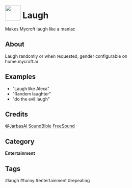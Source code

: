 # <img src='https://raw.githack.com/FortAwesome/Font-Awesome/master/svgs/solid//laugh.svg' card_color='#40DBB0' width='50' height='50' style='vertical-align:bottom'/> Laugh
Makes Mycroft laugh like a maniac

## About
Laugh randomly or when requested, gender configurable on home.mycroft.ai


## Examples
* "Laugh like Alexa"
* "Random laughter"
* "do the evil laugh"

## Credits
[@JarbasAl](https://jarbasal.github.io)
[SoundBible](http://soundbible.com/suggest.php?q=laugh&x=0&y=0)
[FreeSound](https://freesound.org/search/?q=female+evil+laugh)

## Category
**Entertainment**

## Tags
#laugh
#funny
#entertainment
#repeating
